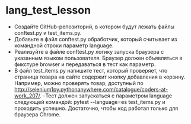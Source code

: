 # lang_test_lesson

- Создайте GitHub-репозиторий, в котором будут лежать файлы conftest.py и test_items.py.
- Добавьте в файл conftest.py обработчик, который считывает из командной строки параметр language.
- Реализуйте в файле conftest.py логику запуска браузера с указанным языком пользователя. Браузер должен объявляться в фикстуре browser и передаваться в тест как параметр.
- В файл test_items.py напишите тест, который проверяет, что страница товара на сайте содержит кнопку добавления в корзину. Например, можно проверять товар, доступный по http://selenium1py.pythonanywhere.com/catalogue/coders-at-work_207/.
-Тест должен запускаться с параметром language следующей командой:
  pytest --language=es test_items.py 
    и проходить успешно. Достаточно, чтобы код работал только для браузера Сhrome.
